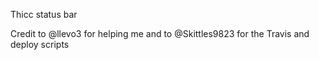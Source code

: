 Thicc status bar

Credit to @llevo3 for helping me and to @Skittles9823 for the Travis and deploy scripts